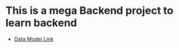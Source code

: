 # This is a mega Backend project to learn backend
- [Data Model Link](https://app.eraser.io/workspace/YtPqZ1VogxGy1jzIDkzj)